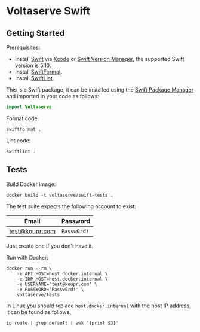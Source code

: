 # Voltaserve Swift

## Getting Started

Prerequisites:
- Install [Swift](https://www.swift.org/) via [Xcode](https://developer.apple.com/xcode/) or [Swift Version Manager](https://github.com/kylef/swiftenv), the supported Swift version is 5.10.
- Install [SwiftFormat](https://github.com/nicklockwood/SwiftFormat).
- Install [SwiftLint](https://github.com/realm/SwiftLint).

This is a Swift package, it can be installed using the [Swift Package Manager](https://www.swift.org/documentation/package-manager/) and  imported in your code as follows:

```swift
import Voltaserve
```

Format code:

```
swiftformat .
```

Lint code:

```
swiftlint .
```

## Tests

Build Docker image:

```shell
docker build -t voltaserve/swift-tests .
```

The test suite expects the following account to exist:

| Email                   | Password    |
| ----------------------- | ----------- |
| test@koupr.com          | `Passw0rd!` |

Just create one if you don't have it.

Run with Docker:

```shell
docker run --rm \
    -e API_HOST=host.docker.internal \
    -e IDP_HOST=host.docker.internal \
    -e USERNAME='test@koupr.com' \
    -e PASSWORD='Passw0rd!' \
    voltaserve/tests
```

In Linux you should replace `host.docker.internal` with the host IP address, it can be found as follows:

```shell
ip route | grep default | awk '{print $3}'
```
